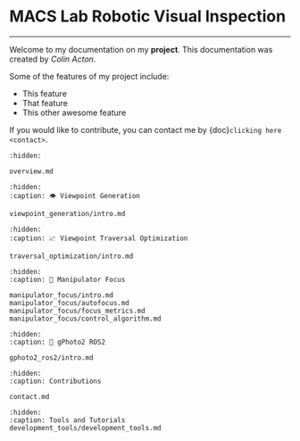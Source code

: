 # MACS Lab Robotic Visual Inspection
*** 

Welcome to my documentation on my **project**.
This documentation was created by *Colin Acton*.

Some of the features of my project include:

- This feature
- That feature
- This other awesome feature

If you would like to contribute, you can contact me by {doc}`clicking here <contact>`.

```{toctree}
:hidden:

overview.md
```

```{toctree}
:hidden: 
:caption: 👁️ Viewpoint Generation

viewpoint_generation/intro.md
```

```{toctree}
:hidden: 
:caption: 📈 Viewpoint Traversal Optimization

traversal_optimization/intro.md
```

```{toctree}
:hidden: 
:caption: 🦾 Manipulator Focus

manipulator_focus/intro.md
manipulator_focus/autofocus.md
manipulator_focus/focus_metrics.md
manipulator_focus/control_algorithm.md
```

```{toctree}
:hidden: 
:caption: 📸 gPhoto2 ROS2

gphoto2_ros2/intro.md
```

```{toctree}
:hidden:
:caption: Contributions

contact.md
```

```{toctree}
:hidden:
:caption: Tools and Tutorials
development_tools/development_tools.md
```